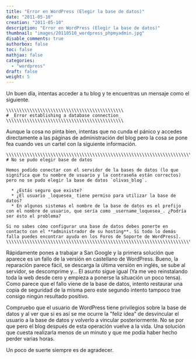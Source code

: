 ```yaml
---
title: "Error en WordPress (Elegir la base de datos)"
date: "2011-05-10"
creation: "2011-05-10"
description: "Error en WordPress (Elegir la base de datos)"
thumbnail: "images/20110510_wordpress_phpmyadmin.jpg"
disable_comments: true
authorbox: false
toc: false
mathjax: false
categories:
  - "wordpress"
draft: false
weight: 5
---
```

Un buen día, intentas acceder a tu blog y te encuentras un mensaje como el siguiente.
  
```
\\\\\\\\\\\\\\\\\\\\\\\\\\\\\\\\\\\\\\\\\\\\\
# _Error establishing a database connection_
\\\\\\\\\\\\\\\\\\\\\\\\\\\\\\\\\\\\\\\\\\\\\
```

Aunque la cosa no pinta bien, intentas que no cunda el pánico y accedes directamente a las páginas de administración del blog pero la cosa se pone fea cuando ves un cartel con la siguiente información.

```
\\\\\\\\\\\\\\\\\\\\\\\\\\\\\\\\\\\\\\\\\\\\\\\\\\\\\\\\\\\\\\\\\\\\\\\\\\\\\
# No se pudo elegir base de datos

Hemos podido conectar con el servidor de la bases de datos (lo que significa que tu nombre de usuario y la contraseña están correctos) pero no se pudo elegir la base de datos `olivas_blog`.

  * ¿Estás seguro que existe?
  * ¿El usuario _loquesea_ tiene permiso para utilizar la base de datos?
  * En algunos sistemas el nombre de la base de datos es el prefijo con el nombre de usuario, que sería como _username_loquesea_. ¿Podría ser ésto el problema?

Si no sabes cómo configurar una base de datos debes ponerte en contacto con el **administrador de su hosting**. Si todo lo demás falla puedes encontrar ayuda en los Foros de Soporte de WordPress].
\\\\\\\\\\\\\\\\\\\\\\\\\\\\\\\\\\\\\\\\\\\\\\\\\\\\\\\\\\\\\\\\\\\\\\\\\\\\\\
```

Rápidamente pones a trabajar a San Google y la primera solución que aparece es un fallo de la versión en castellano de WordPress. Bueno, la reparación parece fácil, se descarga la última versión en inglés, se sube al servidor, se descomprime y... El asunto sigue igual (Ya me veo reinstalando toda la web desde cero y empieza a ponerse la situación un poco tensa). Como parece que el fallo viene de la base de datos, intento restaurar una copia de seguridad de la misma pero este segundo intento tampoco trae consigo ningún resultado positivo.

Compruebo que el usuario de WordPress tiene privilegios sobre la base de datos y al ver que si es así se me ocurre la "feliz idea" de desvincular el usuario a la base de datos y volverlo a vincular posteriormente. No se por que pero el blog después de esta operación vuelve a la vida. Una solución que cuesta realizarla menos de un minuto y que me podía haber hecho perder varias horas.

Un poco de suerte siempre es de agradecer.